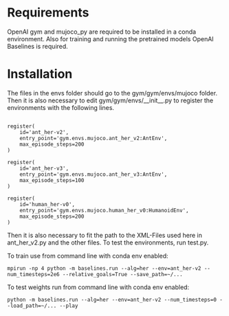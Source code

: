 # Requirements

OpenAI gym and mujoco_py are required to be installed in a conda
environment. Also for training and running the pretrained models
 OpenAI Baselines is required. 

# Installation

The files in the envs folder should go to the gym/gym/envs/mujoco folder.
Then it is also necessary to edit gym/gym/envs/\_\_init\_\_.py to register 
the environments with the following lines.

```

register(
    id='ant_her-v2',
    entry_point='gym.envs.mujoco.ant_her_v2:AntEnv',
    max_episode_steps=200
)

register(
    id='ant_her-v3',
    entry_point='gym.envs.mujoco.ant_her_v3:AntEnv',
    max_episode_steps=100
)

register(
    id='human_her-v0',
    entry_point='gym.envs.mujoco.human_her_v0:HumanoidEnv',
    max_episode_steps=200
)

```

Then it is also necessary to fit the path to the XML-Files used here in
ant_her_v2.py and the other files. To test the environments, run test.py.

To train use from command line with conda env enabled:

```
mpirun -np 4 python -m baselines.run --alg=her --env=ant_her-v2 --num_timesteps=2e6 --relative_goals=True --save_path=~/...
```
To test weights run from command line with conda env enabled:
```
python -m baselines.run --alg=her --env=ant_her-v2 --num_timesteps=0 --load_path=~/... --play
```
